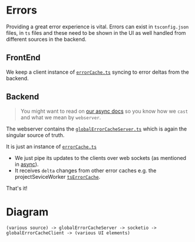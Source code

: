 # Errors

Providing a great error experience is vital. Errors can exist in `tsconfig.json` files, in `ts` files and these need to be shown in the UI as well handled from different sources in the backend.

## FrontEnd
We keep a client instance of [`errorCache.ts`][errorCache.ts] syncing to error deltas from the backend.

## Backend

> You might want to read on [our async docs][async] so you know how we `cast` and what we mean by `webserver`.

The webserver contains the [`globalErrorCacheServer.ts`][globalErrorCacheServer.ts] which is again the singular source of truth.

It is just an instance of [`errorCache.ts`][errorCache.ts]

* We just pipe its updates to the clients over web sockets (as mentioned in [async][async]).
* It receives `delta` changes from other error caches e.g. the projectSeviceWorker [`tsErrorCache`][tsErrorCache.ts].

That's it!

# Diagram
`(various source) -> globalErrorCacheServer -> socketio -> globalErrorCacheClient -> (various UI elements)`

[redux]: /contributing/redux.md
[async]: /contributing/async.md
[errorCache.ts]: https://github.com/johnpaularthur/spork/blob/master/src/server/utils/errorsCache.ts
[globalErrorCacheServer.ts]: https://github.com/johnpaularthur/spork/blob/master/src/server/globalErrorCacheServer.ts
[tsErrorCache.ts]: https://github.com/johnpaularthur/spork/blob/master/src/server/workers/lang/cache/tsErrorsCache.ts
